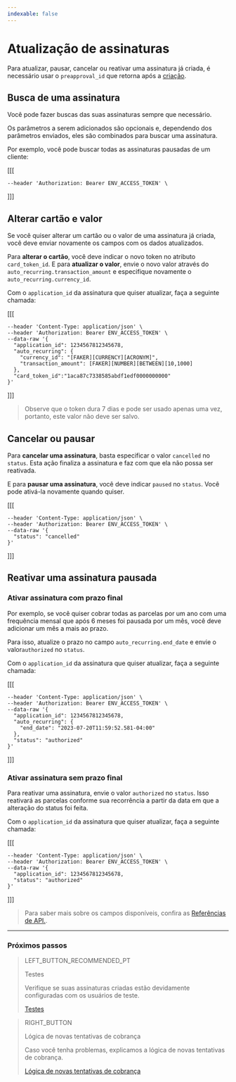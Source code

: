 ```yaml
---
indexable: false
---
```


# Atualização de assinaturas

Para atualizar, pausar, cancelar ou reativar uma assinatura já criada, é necessário usar o `preapproval_id` que retorna após a <a href="https://www.mercadopago[FAKER][URL][DOMAIN]/subscriptions/integration/" target="_blank">criação</a>. 

## Busca de uma assinatura

Você pode fazer buscas das suas assinaturas sempre que necessário. 

Os parâmetros a serem adicionados são opcionais e, dependendo dos parâmetros enviados, eles são combinados para buscar uma assinatura. 

Por exemplo, você pode buscar todas as assinaturas pausadas de um cliente: 

[[[
```curl curl --location --request GET 'https://api.mercadopago.com/preapproval/search?status=paused&payer_email=[FAKER][INTERNET][FREE_EMAIL]' \
--header 'Authorization: Bearer ENV_ACCESS_TOKEN' \
```
]]]


## Alterar cartão e valor

Se você quiser alterar um cartão ou o valor de uma assinatura já criada, você deve enviar novamente os campos com os dados atualizados.

Para __alterar o cartão__, você deve indicar o novo token no atributo `card_token_id`. E para __atualizar o valor__, envie o novo valor através do `auto_recurring.transaction_amount` e especifique novamente o `auto_recurring.currency_id`.

Com o `application_id` da assinatura que quiser atualizar, faça a seguinte chamada: 

[[[
```curl curl --location --request PUT 'https://api.mercadopago.com/preapproval/<PREAPPROVAL_ID>' \
--header 'Content-Type: application/json' \
--header 'Authorization: Bearer ENV_ACCESS_TOKEN' \
--data-raw '{
  "application_id": 1234567812345678,
  "auto_recurring": {
    "currency_id": "[FAKER][CURRENCY][ACRONYM]",
    "transaction_amount": [FAKER][NUMBER][BETWEEN][10,1000]
  },
  "card_token_id":"1aca87c7338585abdf1edf0000000000"
}'
```
]]]

>Observe que o token dura 7 dias e pode ser usado apenas uma vez, portanto, este valor não deve ser salvo.

## Cancelar ou pausar

Para __cancelar uma assinatura__, basta especificar o valor `cancelled` no `status`. Esta ação finaliza a assinatura e faz com que ela não possa ser reativada.

E para __pausar uma assinatura__, você deve indicar  `paused` no `status`. Você pode ativá-la novamente quando quiser. 


[[[
```curl curl --location --request PUT 'https://api.mercadopago.com/preapproval/<PREAPPROVAL_ID>' \
--header 'Content-Type: application/json' \
--header 'Authorization: Bearer ENV_ACCESS_TOKEN' \
--data-raw '{
  "status": "cancelled"
}'
```
]]]

## Reativar uma assinatura pausada

### Ativar assinatura com prazo final

Por exemplo, se você quiser cobrar todas as parcelas por um ano com uma frequência mensal que após 6 meses foi pausada por um mês, você deve adicionar um mês a mais ao prazo.

Para isso, atualize o prazo no campo `auto_recurring.end_date` e envie o valor`authorized` no `status`.

Com o `application_id` da assinatura que quiser atualizar, faça a seguinte chamada: 


[[[
```curl curl --location --request PUT 'https://api.mercadopago.com/preapproval/<PREAPPROVAL_ID>' \
--header 'Content-Type: application/json' \
--header 'Authorization: Bearer ENV_ACCESS_TOKEN' \
--data-raw '{
  "application_id": 1234567812345678,
  "auto_recurring": {
    "end_date": "2023-07-20T11:59:52.581-04:00"
  },
  "status": "authorized"
}'
```
]]]

### Ativar assinatura sem prazo final

Para reativar uma assinatura, envie o valor `authorized` no `status`. Isso reativará as parcelas conforme sua recorrência a partir da data em que a alteração do status foi feita. 

Com o `application_id` da assinatura que quiser atualizar, faça a seguinte chamada:

[[[
```curl curl --location --request PUT 'https://api.mercadopago.com/preapproval/<PREAPPROVAL_ID>' \
--header 'Content-Type: application/json' \
--header 'Authorization: Bearer ENV_ACCESS_TOKEN' \
--data-raw '{
  "application_id": 1234567812345678,
  "status": "authorized"
}'
```
]]]

>Para saber mais sobre os campos disponíveis, confira as <a href="https://www.mercadopago[FAKER][URL][DOMAIN]/developers/pt/reference/" target="_blank">Referências de API.</a>.


------------
### Próximos passos

> LEFT_BUTTON_RECOMMENDED_PT
>
> Testes
>
> Verifique se suas assinaturas criadas estão devidamente configuradas com os usuários de teste. 
>
> [Testes](http://www.mercadopago[FAKER][URL][DOMAIN]/developers/pt/guides/online-payments/subscriptions/testing/)


> RIGHT_BUTTON
>
> Lógica de novas tentativas de cobrança
>
> Caso você tenha problemas, explicamos a lógica de novas tentativas de cobrança.
>
> [Lógica de novas tentativas de cobrança](http://www.mercadopago[FAKER][URL][DOMAIN]/developers/es/guides/online-payments/subscriptions/payment-retry/)
